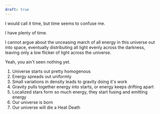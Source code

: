 ```yaml
---
draft: true
---
```


I would call it time, but time seems to confuse me.

I have plenty of time.

I cannot argue about the unceasing march of all energy in this universe out into space, eventually distributing all light evenly across the darkness, leaving only a low flicker of light across the universe.

Yeah, you ain't seen nothing yet.


1. Universe starts out pretty homogenous
2. Energy spreads out uniformly
3. Small variations in density leads to gravity doing it's work
4. Gravity pulls together energy into starts, or energy keeps drifting apart
5. Localized stars form so much energy, they start fusing and emitting energy
6. Our universe is born
7. Our universe will die a Heat Death